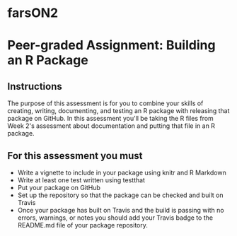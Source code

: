 # farsON2
Peer-graded Assignment: Building an R Package
=============================================

Instructions
------------

The purpose of this assessment is for you to combine your skills of creating, writing, documenting, and testing an R package with releasing that package on GitHub. In this assessment you'll be taking the R files from Week 2's assessment about documentation and putting that file in an R package.

For this assessment you must
----------------------------

-   Write a vignette to include in your package using knitr and R Markdown
-   Write at least one test written using testthat
-   Put your package on GitHub
-   Set up the repository so that the package can be checked and built on Travis
-   Once your package has built on Travis and the build is passing with no errors, warnings, or notes you should add your Travis badge to the README.md file of your package repository.
